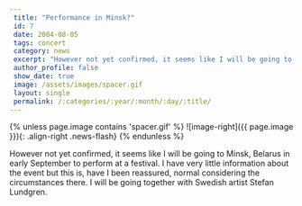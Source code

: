 ```yaml
---
 title: "Performance in Minsk?"
 id: 7
 date: 2004-08-05
 tags: concert
 category: news
 excerpt: "However not yet confirmed, it seems like I will be going to Minsk, Belarus in early September to perform at a festival. I have very little information about the event but this is, have I been reassure..."
 author_profile: false
 show_date: true
 image: /assets/images/spacer.gif
 layout: single
 permalink: /:categories/:year/:month/:day/:title/
---
```

{% unless page.image contains 'spacer.gif' %}
   ![image-right]({{ page.image }}){: .align-right .news-flash}
{% endunless %}

However not yet confirmed, it seems like I will be going to Minsk, Belarus in early September to perform at a festival. I have very little information about the event but this is, have I been reassured, normal considering the circumstances there. I will be going together with Swedish artist Stefan Lundgren.

